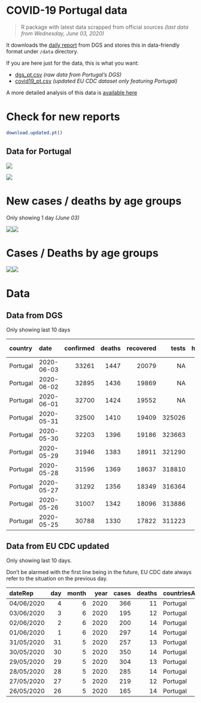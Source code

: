 COVID-19 Portugal data
================

> R package with latest data scrapped from official sources *(last data
> from Wednesday, June 03, 2020)*

It downloads the [daily
report](https://covid19.min-saude.pt/relatorio-de-situacao/) from DGS
and stores this in data-friendly format under `/data` directory.

If you are here just for the data, this is what you want:

  - [dgs\_pt.csv](raw/master/data/dgs_pt.csv) *(raw data from Portugal’s
    DGS)*
  - [covid19\_pt.csv](raw/master/data/covid19_pt.csv) *(updated EU CDC
    dataset only featuring Portugal)*

A more detailed analysis of this data is [available
here](https://averissimo.github.io/covid19-analysis/portugal.html)

# Check for new reports

``` r
download.updated.pt()
```

## Data for Portugal

![](README_files/figure-gfm/unnamed-chunk-7-1.svg)<!-- -->

![](README_files/figure-gfm/unnamed-chunk-8-1.svg)<!-- -->

# New cases / deaths by age groups

Only showing 1 day *(June
03)*

![](README_files/figure-gfm/unnamed-chunk-10-1.svg)<!-- -->![](README_files/figure-gfm/unnamed-chunk-10-2.svg)<!-- -->

# Cases / Deaths by age groups

![](README_files/figure-gfm/unnamed-chunk-11-1.svg)<!-- -->![](README_files/figure-gfm/unnamed-chunk-11-2.svg)<!-- -->

# Data

## Data from DGS

Only showing last 10
days

| country  | date       | confirmed | deaths | recovered |  tests | hospitalized | in.icu | confirmed\_m\_00-09 | confirmed\_w\_00-09 | confirmed\_m\_10-19 | confirmed\_w\_10-19 | confirmed\_m\_20-29 | confirmed\_w\_20-29 | confirmed\_m\_30-39 | confirmed\_w\_30-39 | confirmed\_m\_40-49 | confirmed\_w\_40-49 | confirmed\_m\_50-59 | confirmed\_w\_50-59 | confirmed\_m\_60-69 | confirmed\_w\_60-69 | confirmed\_m\_70-79 | confirmed\_w\_70-79 | confirmed\_m\_80+ | confirmed\_w\_80+ | death\_m\_00-09 | death\_w\_00-09 | death\_m\_10-19 | death\_w\_10-19 | death\_m\_20-29 | death\_w\_20-29 | death\_m\_30-39 | death\_w\_30-39 | death\_m\_40-49 | death\_w\_40-49 | death\_m\_50-59 | death\_w\_50-59 | death\_m\_60-69 | death\_w\_60-69 | death\_m\_70-79 | death\_w\_70-79 | death\_m\_80+ | death\_w\_80+ |
| :------- | :--------- | --------: | -----: | --------: | -----: | -----------: | -----: | ------------------: | ------------------: | ------------------: | ------------------: | ------------------: | ------------------: | ------------------: | ------------------: | ------------------: | ------------------: | ------------------: | ------------------: | ------------------: | ------------------: | ------------------: | ------------------: | ----------------: | ----------------: | --------------: | --------------: | --------------: | --------------: | --------------: | --------------: | --------------: | --------------: | --------------: | --------------: | --------------: | --------------: | --------------: | --------------: | --------------: | --------------: | ------------: | ------------: |
| Portugal | 2020-06-03 |     33261 |   1447 |     20079 |     NA |          428 |     56 |                 374 |                 350 |                 522 |                 618 |                2030 |                2421 |                2270 |                2781 |                2346 |                3230 |                2216 |                3239 |                1677 |                1923 |                1256 |                1393 |              1500 |              3115 |               0 |               0 |               0 |               0 |               1 |               1 |               0 |               1 |              10 |               7 |              31 |              15 |              85 |              43 |             167 |             111 |           418 |           557 |
| Portugal | 2020-06-02 |     32895 |   1436 |     19869 |     NA |          432 |     58 |                 364 |                 341 |                 517 |                 601 |                1991 |                2386 |                2242 |                2752 |                2313 |                3199 |                2192 |                3217 |                1670 |                1909 |                1246 |                1377 |              1483 |              3089 |               0 |               0 |               0 |               0 |               1 |               1 |               0 |               1 |              10 |               7 |              31 |              15 |              84 |              43 |             166 |             111 |           414 |           552 |
| Portugal | 2020-06-01 |     32700 |   1424 |     19552 |     NA |          471 |     64 |                 356 |                 335 |                 512 |                 596 |                1973 |                2371 |                2222 |                2731 |                2299 |                3180 |                2185 |                3202 |                1668 |                1901 |                1243 |                1367 |              1480 |              3079 |               0 |               0 |               0 |               0 |               1 |               1 |               0 |               1 |              10 |               6 |              31 |              14 |              83 |              43 |             165 |             111 |           410 |           548 |
| Portugal | 2020-05-31 |     32500 |   1410 |     19409 | 325026 |          474 |     64 |                 348 |                 325 |                 506 |                 592 |                1953 |                2343 |                2208 |                2710 |                2288 |                3171 |                2175 |                3190 |                1657 |                1889 |                1241 |                1359 |              1480 |              3065 |               0 |               0 |               0 |               0 |               1 |               1 |               0 |               1 |               9 |               6 |              31 |              14 |              82 |              43 |             163 |             111 |           407 |           541 |
| Portugal | 2020-05-30 |     32203 |   1396 |     19186 | 323663 |          514 |     63 |                 339 |                 315 |                 497 |                 584 |                1921 |                2313 |                2178 |                2679 |                2262 |                3148 |                2158 |                3165 |                1649 |                1875 |                1237 |                1354 |              1474 |              3055 |               0 |               0 |               0 |               0 |               1 |               0 |               0 |               1 |               9 |               6 |              31 |              14 |              82 |              43 |             162 |             111 |           403 |           533 |
| Portugal | 2020-05-29 |     31946 |   1383 |     18911 | 321290 |          529 |     66 |                 334 |                 312 |                 489 |                 576 |                1895 |                2283 |                2145 |                2653 |                2239 |                3129 |                2138 |                3149 |                1642 |                1865 |                1230 |                1344 |              1472 |              3051 |               0 |               0 |               0 |               0 |               1 |               0 |               0 |               1 |               9 |               6 |              30 |              13 |              81 |              43 |             160 |             110 |           400 |           529 |
| Portugal | 2020-05-28 |     31596 |   1369 |     18637 | 318810 |          512 |     65 |                 320 |                 306 |                 485 |                 567 |                1858 |                2256 |                2114 |                2622 |                2213 |                3102 |                2125 |                3128 |                1630 |                1854 |                1216 |                1321 |              1458 |              3021 |               0 |               0 |               0 |               0 |               1 |               0 |               0 |               1 |               9 |               6 |              29 |              13 |              79 |              43 |             159 |             110 |           393 |           526 |
| Portugal | 2020-05-27 |     31292 |   1356 |     18349 | 316364 |          510 |     66 |                 310 |                 297 |                 478 |                 559 |                1828 |                2221 |                2082 |                2597 |                2189 |                3076 |                2100 |                3112 |                1619 |                1844 |                1204 |                1316 |              1446 |              3014 |               0 |               0 |               0 |               0 |               1 |               0 |               0 |               0 |               9 |               6 |              29 |              13 |              78 |              43 |             156 |             109 |           391 |           521 |
| Portugal | 2020-05-26 |     31007 |   1342 |     18096 | 313886 |          513 |     71 |                 305 |                 293 |                 469 |                 549 |                1800 |                2201 |                2037 |                2568 |                2155 |                3057 |                2069 |                3093 |                1607 |                1833 |                1198 |                1316 |              1445 |              3012 |               0 |               0 |               0 |               0 |               1 |               0 |               0 |               0 |               9 |               6 |              28 |              13 |              77 |              43 |             153 |             108 |           388 |           516 |
| Portugal | 2020-05-25 |     30788 |   1330 |     17822 | 311223 |          531 |     72 |                 298 |                 287 |                 463 |                 540 |                1779 |                2178 |                2023 |                2549 |                2134 |                3051 |                2061 |                3084 |                1589 |                1820 |                1189 |                1312 |              1439 |              2992 |               0 |               0 |               0 |               0 |               1 |               0 |               0 |               0 |               9 |               6 |              28 |              13 |              76 |              42 |             151 |             107 |           384 |           513 |

## Data from EU CDC updated

Only showing last 10 days.

Don’t be alarmed with the first line being in the future, EU CDC date
always refer to the situation on the previous
day.

| dateRep    | day | month | year | cases | deaths | countriesAndTerritories | geoId | countryterritoryCode | popData2018 | continentExp |
| :--------- | --: | ----: | ---: | ----: | -----: | :---------------------- | :---- | :------------------- | ----------: | :----------- |
| 04/06/2020 |   4 |     6 | 2020 |   366 |     11 | Portugal                | PT    | PRT                  |    10281762 | NA           |
| 03/06/2020 |   3 |     6 | 2020 |   195 |     12 | Portugal                | PT    | PRT                  |    10281762 | Europe       |
| 02/06/2020 |   2 |     6 | 2020 |   200 |     14 | Portugal                | PT    | PRT                  |    10281762 | Europe       |
| 01/06/2020 |   1 |     6 | 2020 |   297 |     14 | Portugal                | PT    | PRT                  |    10281762 | Europe       |
| 31/05/2020 |  31 |     5 | 2020 |   257 |     13 | Portugal                | PT    | PRT                  |    10281762 | Europe       |
| 30/05/2020 |  30 |     5 | 2020 |   350 |     14 | Portugal                | PT    | PRT                  |    10281762 | Europe       |
| 29/05/2020 |  29 |     5 | 2020 |   304 |     13 | Portugal                | PT    | PRT                  |    10281762 | Europe       |
| 28/05/2020 |  28 |     5 | 2020 |   285 |     14 | Portugal                | PT    | PRT                  |    10281762 | Europe       |
| 27/05/2020 |  27 |     5 | 2020 |   219 |     12 | Portugal                | PT    | PRT                  |    10281762 | Europe       |
| 26/05/2020 |  26 |     5 | 2020 |   165 |     14 | Portugal                | PT    | PRT                  |    10281762 | Europe       |
